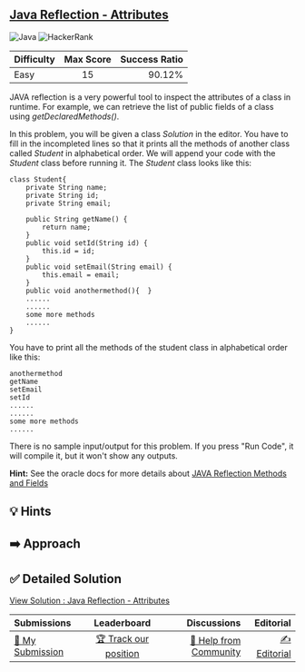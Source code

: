 ## [Java Reflection - Attributes](https://www.hackerrank.com/challenges/java-reflection-attributes)

![Java](https://img.shields.io/badge/java-%23ED8B00.svg?style=for-the-badge&logo=openjdk&logoColor=white) ![HackerRank](https://img.shields.io/badge/-Hackerrank-2EC866?style=for-the-badge&logo=HackerRank&logoColor=white)

| Difficulty | Max Score | Success Ratio |
|:-----------|:------------:|------------:|
| Easy       | 15      | 90.12%        |

JAVA reflection is a very powerful tool to inspect the attributes of a class in runtime. For example, we can retrieve the list of public fields of a class using *getDeclaredMethods()*.


In this problem, you will be given a class *Solution* in the editor. You have to fill in the incompleted lines so that it prints all the methods of another class called *Student* in alphabetical order. We will append your code with the *Student* class before running it. The *Student* class looks like this:



```
class Student{
    private String name;
    private String id;
    private String email;

    public String getName() {
        return name;
    }
    public void setId(String id) {
        this.id = id;
    }
    public void setEmail(String email) {
        this.email = email;
    }
    public void anothermethod(){  }
    ......
    ......
    some more methods
    ......
}

```

You have to print all the methods of the student class in alphabetical order like this:



```
anothermethod
getName
setEmail
setId
......
......
some more methods
......

```

There is no sample input/output for this problem. If you press "Run Code", it will compile it, but it won't show any outputs.


**Hint:** See the oracle docs for more details about [JAVA Reflection Methods and Fields](https://docs.oracle.com/javase/tutorial/reflect/class/classMembers.html)


## 💡 Hints 

## ➡️ Approach 

## ✅ Detailed Solution
[View Solution : Java Reflection - Attributes](./Solution.java)

| Submissions | Leaderboard| Discussions | Editorial |
|:-----------|:------------:|------------:|------------:|
| [📝 My Submission](https://www.hackerrank.com/challenges/java-reflection-attributes/submissions) | [🏆 Track our position](https://www.hackerrank.com/challenges/java-reflection-attributes/leaderboard) | [🤔 Help from Community](https://www.hackerrank.com/challenges/java-reflection-attributes/forum) | [✍️ Editorial](https://www.hackerrank.com/challenges/java-reflection-attributes/editorial) |

